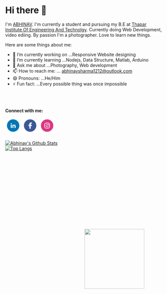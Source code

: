 <a href="#!">
  <img align="right" height="190" width="190" src="https://user-images.githubusercontent.com/60571058/92575709-4dae8f80-f2a6-11ea-814c-61705d1eecb0.gif" style="position:absolute;
                                                            left:50%;
                                                            top:20%;"/>
</a>

# Hi there 👋
I'm [ABHINAV](https://www.linkedin.com/in/abhinav6951631b6/). I'm currently a student and pursuing my B.E at [Thapar Institute Of Engineering And Technolgy](http://www.thapar.edu/). Currently doing Web Development, video ediing. By passion I'm a photographer. Love to learn new things.  


Here are some things about me:

- 🔭 I’m currently working on ...Responsive Website designing
- 🌱 I’m currently learning ...Nodejs, Data Structure, Matlab, Arduino
- 💬 Ask me about ...Photography, Web development
- 📫 How to reach me: ... abhinavsharma1212@outlook.com
- 😄 Pronouns: ...He/Him
- ⚡ Fun fact: ...Every possible thing was once impossible
<br/>
<br/>


**Connect  with me:**

<a href="https://www.linkedin.com/in/abhinav6951631b6/"><img src="https://github.com/aritraroy/social-icons/blob/master/linkedin-icon.png?raw=true" width="50"></a>
<a href="https://www.facebook.com/abhinav.as.99/"><img src="https://github.com/aritraroy/social-icons/blob/master/facebook-icon.png?raw=true" width="50"></a>
<a href="https://www.instagram.com/abhi_navv__"><img src="https://github.com/aritraroy/social-icons/blob/master/instagram-icon.png?raw=true" width="50"></a>
<br>
<Br>
<a href="#!">
  <img align="center" src="https://github-readme-stats.vercel.app/api?username=abhinav0000&theme=onedark" alt="Abhinav's Github Stats" />
</a>
<br>
[![Top Langs](https://github-readme-stats.vercel.app/api/top-langs/?username=abhinav0000&layout=compact)](https://github.com/abhinav0000/github-readme-stats)
